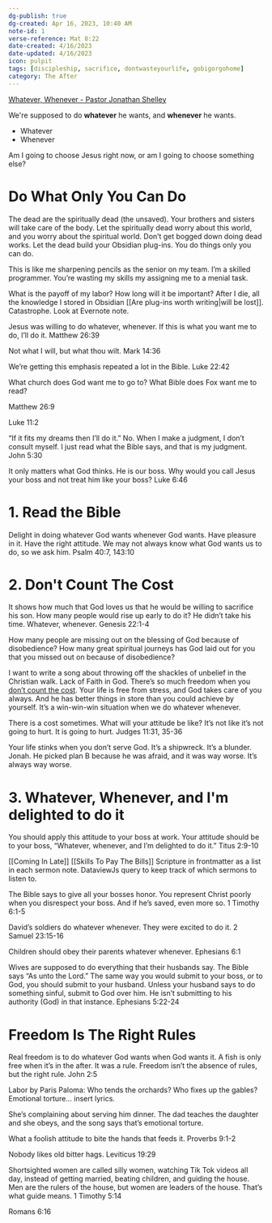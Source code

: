 ```yaml
---
dg-publish: true
dg-created: Apr 16, 2023, 10:40 AM
note-id: 1
verse-reference: Mat 8:22
date-created: 4/16/2023
date-updated: 4/16/2023
icon: pulpit
tags: [discipleship, sacrifice, dontwasteyourlife, gobigorgohome]
category: The After
---
```


[Whatever, Whenever - Pastor Jonathan Shelley](https://www.youtube.com/live/1QSIGvYxy9o?&t=1033)

We're supposed to do **whatever** he wants, and **whenever** he wants.

- Whatever
- Whenever

Am I going to choose Jesus right now, or am I going to choose something else?

# Do What Only You Can Do

The dead are the spiritually dead (the unsaved). Your brothers and sisters will take care of the body. Let the spiritually dead worry about this world, and you worry about the spiritual world. Don’t get bogged down doing dead works. Let the dead build your Obsidian plug-ins. You do things only you can do.

This is like me sharpening pencils as the senior on my team. I’m a skilled programmer. You’re wasting my skills my assigning me to a menial task.

What is the payoff of my labor? How long will it be important? After I die, all the knowledge I stored in Obsidian [[Are plug-ins worth writing|will be lost]]. Catastrophe. Look at Evernote note.

Jesus was willing to do whatever, whenever. If this is what you want me to do, I’ll do it. 
Matthew 26:39

Not what I will, but what thou wilt.
Mark 14:36

We’re getting this emphasis repeated a lot in the Bible.
Luke 22:42

What church does God want me to go to? What Bible does Fox want me to read?

Matthew 26:9

Luke 11:2

“If it fits my dreams then I’ll do it.” No. When I make a judgment, I don’t consult myself. I just read what the Bible says, and that is my judgment.
John 5:30

It only matters what God thinks. He is our boss. Why would you call Jesus your boss and not treat him like your boss?
Luke 6:46

# 1. Read the Bible

Delight in doing whatever God wants whenever God wants. Have pleasure in it. Have the right attitude. We may not always know what God wants us to do, so we ask him.
Psalm 40:7, 143:10

# 2. Don't Count The Cost

It shows how much that God loves us that he would be willing to sacrifice his son. How many people would rise up early to do it? He didn’t take his time. Whatever, whenever. 
Genesis 22:1-4

How many people are missing out on the blessing of God because of disobedience? How many great spiritual journeys has God laid out for you that you missed out on because of disobedience?

I want to write a song about throwing off the shackles of unbelief in the Christian walk. Lack of Faith in God. There’s so much freedom when  you [don’t count the cost](https://youtu.be/TYo1bWqdXTQ). Your life is free from stress, and God takes care of you always. And he has better things in store than you could achieve by yourself. It’s a win-win-win situation when we do whatever whenever.

There is a cost sometimes. What will your attitude be like? It’s not like it’s not going to hurt. It is going to hurt.
Judges 11:31, 35-36

Your life stinks when you don’t serve God. It’s a shipwreck. It’s a blunder. Jonah. He picked plan B because he was afraid, and it was way worse. It’s always way worse.

# 3. Whatever, Whenever, and I'm delighted to do it

You should apply this attitude to your boss at work. Your attitude should be to your boss, “Whatever, whenever, and I’m delighted to do it.”
Titus 2:9-10

[[Coming In Late]]
[[Skills To Pay The Bills]]
Scripture in frontmatter as a list in each sermon note.
DataviewJs query to keep track of which sermons to listen to.

The Bible says to give all your bosses honor. You represent Christ poorly when you disrespect your boss. And if he’s saved, even more so.
1 Timothy 6:1-5

David’s soldiers do whatever whenever. They were excited to do it. 
2 Samuel 23:15-16

Children should obey their parents whatever whenever.
Ephesians 6:1

Wives are supposed to do everything that their husbands say. The Bible says “As unto the Lord.” The same way you would submit to your boss, or to God, you should submit to your husband. Unless your husband says to do something sinful, submit to God over him. He isn’t submitting to his authority (God) in that instance.
Ephesians 5:22-24

# Freedom Is The Right Rules

Real freedom is to do whatever God wants when God wants it. A fish is only free when it’s in the after. It was a rule. Freedom isn’t the absence of rules, but the right rule.
John 2:5

Labor by Paris Paloma:
Who tends the orchards?
Who fixes up the gables?
Emotional torture... insert lyrics.

She’s complaining about serving him dinner. The dad teaches the daughter and she obeys, and the song says that’s emotional torture.

What a foolish attitude to bite the hands that feeds it. 
Proverbs 9:1-2

Nobody likes old bitter hags.
Leviticus 19:29

Shortsighted women are called silly women, watching Tik Tok videos all day, instead of getting married, beating children, and guiding the house. Men are the rulers of the house, but women are leaders of the house. That’s what guide means.
1 Timothy 5:14

Romans 6:16